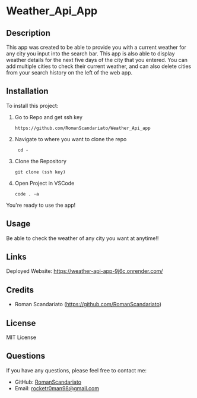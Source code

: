 # Weather_Api_App

## Description

This app was created to be able to provide you with a current weather for any city you input into the search bar. This app is also able to display weather details for the next five days of the city that you entered. You can add multiple cities to check their current weather, and can also delete cities from your search history on the left of the web app.

## Installation

To install this project:

1. Go to Repo and get ssh key
   
       https://github.com/RomanScandariato/Weather_Api_app

3. Navigate to where you want to clone the repo

        cd -

4. Clone the Repository

       git clone (ssh key)

6. Open Project in VSCode 

       code . -a 

You're ready to use the app!


## Usage

Be able to check the weather of any city you want at anytime!!

## Links

Deployed Website: https://weather-api-app-9j6c.onrender.com/

## Credits

- Roman Scandariato (https://github.com/RomanScandariato)

## License

MIT License

## Questions
If you have any questions, please feel free to contact me:
- GitHub: [RomanScandariato](https://github.com/RomanScandariato)
- Email: rocketr0man98@gmail.com
